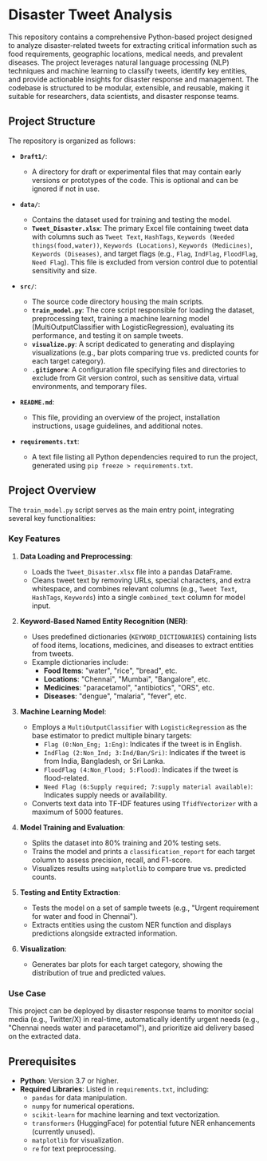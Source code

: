 # Disaster Tweet Analysis

This repository contains a comprehensive Python-based project designed to analyze disaster-related tweets for extracting critical information such as food requirements, geographic locations, medical needs, and prevalent diseases. The project leverages natural language processing (NLP) techniques and machine learning to classify tweets, identify key entities, and provide actionable insights for disaster response and management. The codebase is structured to be modular, extensible, and reusable, making it suitable for researchers, data scientists, and disaster response teams.

## Project Structure

The repository is organized as follows:

- **`Draft1/`**:
  - A directory for draft or experimental files that may contain early versions or prototypes of the code. This is optional and can be ignored if not in use.

- **`data/`**:
  - Contains the dataset used for training and testing the model.
  - **`Tweet_Disaster.xlsx`**: The primary Excel file containing tweet data with columns such as `Tweet Text`, `HashTags`, `Keywords (Needed things(food,water))`, `Keywords (Locations)`, `Keywords (Medicines)`, `Keywords (Diseases)`, and target flags (e.g., `Flag`, `IndFlag`, `FloodFlag`, `Need Flag`). This file is excluded from version control due to potential sensitivity and size.

- **`src/`**:
  - The source code directory housing the main scripts.
  - **`train_model.py`**: The core script responsible for loading the dataset, preprocessing text, training a machine learning model (MultiOutputClassifier with LogisticRegression), evaluating its performance, and testing it on sample tweets.
  - **`visualize.py`**: A script dedicated to generating and displaying visualizations (e.g., bar plots comparing true vs. predicted counts for each target category).
  - **`.gitignore`**: A configuration file specifying files and directories to exclude from Git version control, such as sensitive data, virtual environments, and temporary files.

- **`README.md`**:
  - This file, providing an overview of the project, installation instructions, usage guidelines, and additional notes.

- **`requirements.txt`**:
  - A text file listing all Python dependencies required to run the project, generated using `pip freeze > requirements.txt`.

## Project Overview

The `train_model.py` script serves as the main entry point, integrating several key functionalities:

### **Key Features**
1. **Data Loading and Preprocessing**:
   - Loads the `Tweet_Disaster.xlsx` file into a pandas DataFrame.
   - Cleans tweet text by removing URLs, special characters, and extra whitespace, and combines relevant columns (e.g., `Tweet Text`, `HashTags`, `Keywords`) into a single `combined_text` column for model input.

2. **Keyword-Based Named Entity Recognition (NER)**:
   - Uses predefined dictionaries (`KEYWORD_DICTIONARIES`) containing lists of food items, locations, medicines, and diseases to extract entities from tweets.
   - Example dictionaries include:
     - **Food Items**: "water", "rice", "bread", etc.
     - **Locations**: "Chennai", "Mumbai", "Bangalore", etc.
     - **Medicines**: "paracetamol", "antibiotics", "ORS", etc.
     - **Diseases**: "dengue", "malaria", "fever", etc.

3. **Machine Learning Model**:
   - Employs a `MultiOutputClassifier` with `LogisticRegression` as the base estimator to predict multiple binary targets:
     - `Flag (0:Non_Eng; 1:Eng)`: Indicates if the tweet is in English.
     - `IndFlag (2:Non_Ind; 3:Ind/Ban/Sri)`: Indicates if the tweet is from India, Bangladesh, or Sri Lanka.
     - `FloodFlag (4:Non_Flood; 5:Flood)`: Indicates if the tweet is flood-related.
     - `Need Flag (6:Supply required; 7:supply material available)`: Indicates supply needs or availability.
   - Converts text data into TF-IDF features using `TfidfVectorizer` with a maximum of 5000 features.

4. **Model Training and Evaluation**:
   - Splits the dataset into 80% training and 20% testing sets.
   - Trains the model and prints a `classification_report` for each target column to assess precision, recall, and F1-score.
   - Visualizes results using `matplotlib` to compare true vs. predicted counts.

5. **Testing and Entity Extraction**:
   - Tests the model on a set of sample tweets (e.g., "Urgent requirement for water and food in Chennai").
   - Extracts entities using the custom NER function and displays predictions alongside extracted information.

6. **Visualization**:
   - Generates bar plots for each target category, showing the distribution of true and predicted values.

### **Use Case**
This project can be deployed by disaster response teams to monitor social media (e.g., Twitter/X) in real-time, automatically identify urgent needs (e.g., "Chennai needs water and paracetamol"), and prioritize aid delivery based on the extracted data.

## Prerequisites

- **Python**: Version 3.7 or higher.
- **Required Libraries**: Listed in `requirements.txt`, including:
  - `pandas` for data manipulation.
  - `numpy` for numerical operations.
  - `scikit-learn` for machine learning and text vectorization.
  - `transformers` (HuggingFace) for potential future NER enhancements (currently unused).
  - `matplotlib` for visualization.
  - `re` for text preprocessing.
